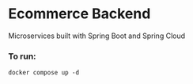 # Ecommerce Backend

Microservices built with Spring Boot and Spring Cloud

### To run:
```console
docker compose up -d
```
